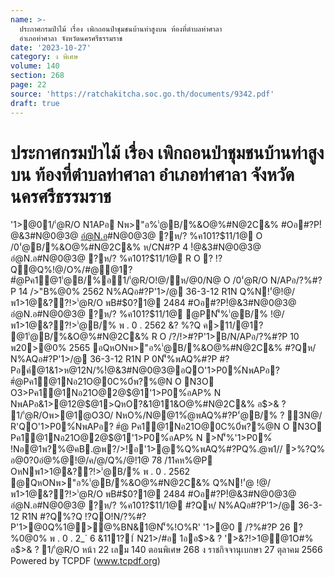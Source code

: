 ```yaml
---
name: >-
  ประกาศกรมป่าไม้ เรื่อง เพิกถอนป่าชุมชนบ้านท่าสูงบน ท้องที่ตำบลท่าศาลา
  อำเภอท่าศาลา จังหวัดนครศรีธรรมราช
date: '2023-10-27'
category: ง พิเศษ
volume: 140
section: 268
page: 22
source: 'https://ratchakitcha.soc.go.th/documents/9342.pdf'
draft: true
---
```


# ประกาศกรมป่าไม้ เรื่อง เพิกถอนป่าชุมชนบ้านท่าสูงบน ท้องที่ตำบลท่าศาลา อำเภอท่าศาลา จังหวัดนครศรีธรรมราช

'1>@01/'่@R/O N1APอ Nพ>"อ%'่@B/%&O@%#N@2C&% #Oอ#?P!ํ@&3#N@0@3@ อํ@N.อ#N@0@3@ ?ห/? %ค101?$11/1@ O /0'่@B/%&O@%#N@2C&% ห/CN#?P 4 !ํ@&3#N@0@3@ อํ@N.อ#N@0@3@ ?ห/? %ค101?$11/1@ R O ? !?Q@Q%!@/O%/#@@1? #ํ@Pค1@1'่@B/%อ1/'่@R/O!@/ห/@0/N@ O /0'่@R/O N/APอ/?%#?P 14 />"B%@0% 2562 N%AQอ#?P'1>/@ 36-3-12 R1N Q%N!'่@!@/พ1>1@&??!>'่@R/O พB#$0?1@ 2484 #Oอ#?P!ํ@&3#N@0@3@ อํ@N.อ#N@0@3@ ?ห/? %ค101?$11/1@ @PN'็%'่@B/% !@/พ1>1@&??!>'่@B/% พ . 0 . 2562 &? %?Q ค>11/@1? @1'่@B/%&O@%#N@2C&% R O /?/!>#?P'1>B/N/APอ/?%#?P 10 พ20>@0% 2565 อQหONพ>"อ%'่@B/%&O@%#N@2C&% #?Qห/ N%AQอ#?P'1>/@ 36-3-12 R1N P 0N'็%พAQ%#?P #?Pอค์@1&1>ห@12N/%!ํ@&3#N@0@3@อQO'1>P0%์NพAPอ? #ํ@Pค1@1Nอ21O@0C%0์พ?%@N O N3O O3>Pค1@1Nอ21O@2@$@1'1>P0%์อAP% N NพAPอ&1>@12@$@1>QหO?&1@11&O@%#N@2C&% อ$>& ? 1/'่@R/Oพ>@1@O3O/ NหO%/N@@1%ํ@พAQ%#?P'่@B/% ? 3N@/ R'QO'1>P0%์NพAPอ? #ํ@ Pค1@1Nอ21O@0C%0์พ?%@N O N3O Pค1@1Nอ21O@2@$@1'1>P0%์อAP% N >N'็%'1>P0%์ !Nอ@1พ?%@คB.@พ?/>!อ'1>@%Q%พAQ%#?PQ%.@พ1// >%?Q% อ@0?0อํ@%@!@/ค/@/Q%/@!1@ 78 /11คห%@P OหNพ1>1@&??!>'่@B/% พ . 0 . 2562 @QหONพ>"อ%'่@B/%&O@%#N@2C&% Q%N!'่@ !@/พ1>1@&??!>'่@R/O พB#$0?1@ 2484 #Oอ#?P!ํ@&3#N@0@3@ อํ@N.อ#N@0@3@ ?ห/? %ค101?$11/1@ #?Qห/ N%AQอ#?P'1>/@ 36-3-12 R1N #?Q%?Q !?QO!N/?%#?P'1>@0Q%1@>@%BN&1@N'็%!O%R' '1>@0  /?%#?P 26 ?%0@0% พ . 0 . 2_` 6 &111?1์ N21>/#อ 1ออ$>& ? '>&?!>1@@1O#% อ$>& ? 1/'่@R/O หน้า 22 เลม 140 ตอนพิเศษ 268 ง ราชกิจจานุเบกษา 27 ตุลาคม 2566 Powered by TCPDF (www.tcpdf.org)
